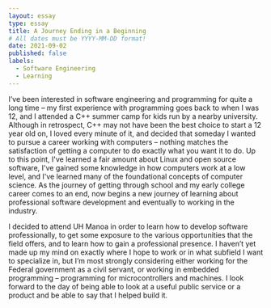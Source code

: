 ```yaml
---
layout: essay
type: essay
title: A Journey Ending in a Beginning
# All dates must be YYYY-MM-DD format!
date: 2021-09-02
published: false
labels:
  - Software Engineering
  - Learning
---
```


<!-- <img class="ui tiny left circular floated image" src="../images/paintbrushes.jpg"> -->



I’ve been interested in software engineering and programming for quite a
long time – my first experience with programming goes back to when I was 12,
and I attended a C++ summer camp for kids run by a nearby university. Although in
retrospect, C++ may not have been the best choice to start a 12 year old on,
I loved every minute of it, and decided that someday I wanted to pursue a
career working with computers – nothing matches the satisfaction of getting
a computer to do exactly what you want it to do. Up to this point, I've learned a fair amount about Linux and open source software, I've gained some knowledge in how computers work at a low level, and I've learned many of the foundational concepts of computer science. As the journey of getting through school and my early college career comes to an end, now begins a new journey of learning about professional software development and eventually to working in the industry.

I decided to attend UH Manoa in order to learn how to develop software
professionally, to get some exposure to the various opportunities that the
field offers, and to learn how to gain a professional presence. I haven’t
yet made up my mind on exactly where I hope to work or in what subfield I
want to specialize in, but I’m most strongly considering either working for
the Federal government as a civil servant, or working in embedded
programming – programming for microcontrollers and machines. I look forward
to the day of being able to look at a useful public service or a product and
be able to say that I helped build it.

